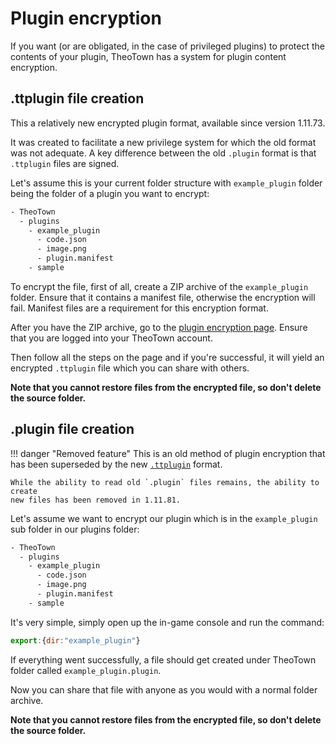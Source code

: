 # Plugin encryption

If you want (or are obligated, in the case of privileged plugins) to protect the contents of your plugin, TheoTown has
a system for plugin content encryption.

## .ttplugin file creation

This a relatively new encrypted plugin format, available since version 1.11.73.

It was created to facilitate a new privilege system for which the old format
was not adequate. A key difference between the old `.plugin` format is that `.ttplugin` files are signed.

Let's assume this is your current folder structure with `example_plugin` folder being
the folder of a plugin you want to encrypt:
```sh
- TheoTown
  - plugins
    - example_plugin
      - code.json
      - image.png
      - plugin.manifest
    - sample
```

To encrypt the file, first of all, create a ZIP archive of the `example_plugin` folder.
Ensure that it contains a manifest file, otherwise the encryption will fail. Manifest files are a requirement
for this encryption format.

After you have the ZIP archive, go to the [plugin encryption page](https://forum.theotown.com/plugins/export).
Ensure that you are logged into your TheoTown account.

Then follow all the steps on the page and if you're successful, it will yield an encrypted
`.ttplugin` file which you can share with others.

**Note that you cannot restore files from the encrypted file, so don't delete the source folder.**

## .plugin file creation

!!! danger "Removed feature"
    This is an old method of plugin encryption that has been superseded by the
    new [`.ttplugin`](#ttplugin_file_creation) format.

    While the ability to read old `.plugin` files remains, the ability to create
    new files has been removed in 1.11.81.

Let's assume we want to encrypt our plugin which is in the `example_plugin` sub folder
in our plugins folder:
```sh
- TheoTown
  - plugins
    - example_plugin
      - code.json
      - image.png
      - plugin.manifest
    - sample
```

It's very simple, simply open up the in-game console and run the command:
<!-- JS has nice colors -->
```js
export:{dir:"example_plugin"}
```

If everything went successfully, a file should get created under TheoTown folder
called `example_plugin.plugin`.

Now you can share that file with anyone as you would
with a normal folder archive.

**Note that you cannot restore files from the encrypted file, so don't delete the source folder.**
